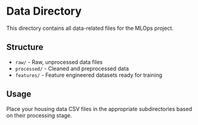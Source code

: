 # Data Directory

This directory contains all data-related files for the MLOps project.

## Structure

- `raw/` - Raw, unprocessed data files
- `processed/` - Cleaned and preprocessed data
- `features/` - Feature engineered datasets ready for training

## Usage

Place your housing data CSV files in the appropriate subdirectories based on their processing stage.